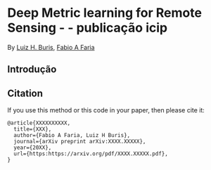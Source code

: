 # Deep Metric learning for Remote Sensing - - publicação icip

By [Luiz H. Buris](http://), [Fabio A Faria](http://)


## Introdução


## Citation

If you use this method or this code in your paper, then please cite it:

```
@article{XXXXXXXXXX,
  title={XXX},
  author={Fabio A Faria, Luiz H Buris},
  journal={arXiv preprint arXiv:XXXX.XXXXX},
  year={20XX},
  url={https:https://arxiv.org/pdf/XXXX.XXXXX.pdf},
}
```
